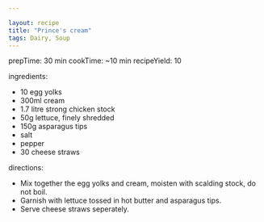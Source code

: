 ```yaml
---

layout: recipe
title: "Prince's cream"
tags: Dairy, Soup
---
```


prepTime: 30 min
cookTime: ~10 min
recipeYield: 10

ingredients:
- 10 egg yolks
- 300ml cream
- 1.7 litre strong chicken stock
- 50g lettuce, finely shredded
- 150g asparagus tips
- salt
- pepper
- 30 cheese straws

directions:
- Mix together the egg yolks and cream, moisten with scalding stock, do not boil.
- Garnish with lettuce tossed in hot butter and asparagus tips.
- Serve cheese straws seperately.
